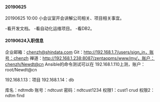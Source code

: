 #### 20190625

20190625 10:00 小会议室开会讲解公司相关、项目相关事宜。

-看开发文档。
-看自动化运维项目。
-看DB2。

#### 20190624入职信息

企业邮箱：chenzh@shindata.com
Git：http://192.168.1.7/users/sign_in，账号：chenzh
禅道：http://192.168.1.238:8087/zentaopms/www/my/，账户：chenzh/Newdt@cn
Ansible的命令测试可以在 192.168.1.110上测，账户：root/Newdt@cn

192.168.1.13：项目
192.168.1.14：db

库名：ndtmdb
账号：ndtcust
密码：ndtcust1234
权限1：cust1 crud
权限2：ndtm find

